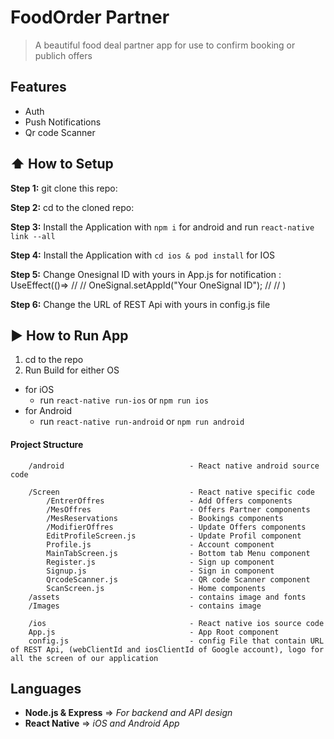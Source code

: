 # FoodOrder Partner
> A beautiful food deal partner app for use to confirm booking or publich offers

## Features

- Auth
- Push Notifications
- Qr code Scanner

## :arrow_up: How to Setup

**Step 1:** git clone this repo:

**Step 2:** cd to the cloned repo:

**Step 3:** Install the Application with `npm i` for android and run `react-native link --all`

**Step 4:** Install the Application with `cd ios & pod install` for IOS

**Step 5:** Change Onesignal ID with yours in App.js for notification : 
  UseEffect(()=> 
    //
    //
      OneSignal.setAppId("Your OneSignal ID");
    //
    //
  )

**Step 6:** Change the URL of REST Api with yours in config.js file

## :arrow_forward: How to Run App

1. cd to the repo
2. Run Build for either OS
  * for iOS
    * run `react-native run-ios` or `npm run ios`
  * for Android
    * run `react-native run-android` or `npm run android`

#### Project Structure

```
    /android                            - React native android source code
    
    /Screen                             - React native specific code
        /EntrerOffres                   - Add Offers components
        /MesOffres                      - Offers Partner components
        /MesReservations                - Bookings components
        /ModifierOffres                 - Update Offers components
        EditProfileScreen.js            - Update Profil component
        Profile.js                      - Account component
        MainTabScreen.js                - Bottom tab Menu component
        Register.js                     - Sign up component
        Signup.js                       - Sign in component
        QrcodeScanner.js                - QR code Scanner component
        ScanScreen.js                   - Home components
    /assets                             - contains image and fonts
    /Images                             - contains image

    /ios                                - React native ios source code
    App.js                              - App Root component
    config.js                           - config File that contain URL of REST Api, (webClientId and iosClientId of Google account), logo for all the screen of our application             
```



## Languages

- **Node.js & Express** => _For backend and API design_
- **React Native** => _iOS and Android App_
